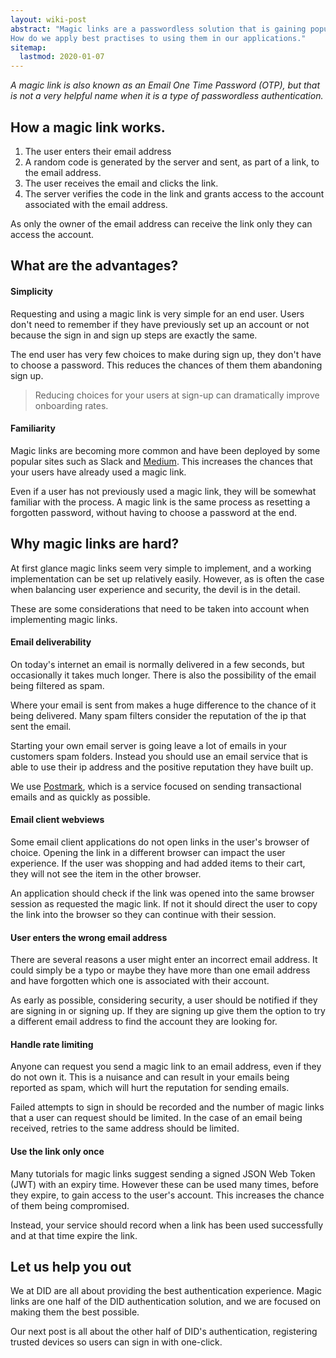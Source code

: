```yaml
---
layout: wiki-post
abstract: "Magic links are a passwordless solution that is gaining popularity.
How do we apply best practises to using them in our applications."
sitemap:
  lastmod: 2020-01-07
---
```


*A magic link is also known as an Email One Time Password (OTP),
but that is not a very helpful name when it is a type of passwordless authentication.*

## How a magic link works.

1. The user enters their email address
2. A random code is generated by the server and sent, as part of a link, to the email address.
3. The user receives the email and clicks the link.
4. The server verifies the code in the link and grants access to the account associated with the email address.

As only the owner of the email address can receive the link only they can access the account.

## What are the advantages?

#### Simplicity

Requesting and using a magic link is very simple for an end user.
Users don't need to remember if they have previously set up an account or not because the sign in and sign up steps are exactly the same.

The end user has very few choices to make during sign up, they don't have to choose a password.
This reduces the chances of them them abandoning sign up.

> Reducing choices for your users at sign-up can dramatically improve onboarding rates.

#### Familiarity

Magic links are becoming more common and have been deployed by some popular sites such as Slack and [Medium](https://blog.medium.com/signing-in-to-medium-by-email-aacc21134fcd).
This increases the chances that your users have already used a magic link.

Even if a user has not previously used a magic link, they will be somewhat familiar with the process.
A magic link is the same process as resetting a forgotten password, without having to choose a password at the end.

## Why magic links are hard?

At first glance magic links seem very simple to implement,
and a working implementation can be set up relatively easily.
However, as is often the case when balancing user experience and security, the devil is in the detail.

These are some considerations that need to be taken into account when implementing magic links.

#### Email deliverability

On today's internet an email is normally delivered in a few seconds, but occasionally it takes much longer.
There is also the possibility of the email being filtered as spam.

Where your email is sent from makes a huge difference to the chance of it being delivered.
Many spam filters consider the reputation of the ip that sent the email.

Starting your own email server is going leave a lot of emails in your customers spam folders.
Instead you should use an email service that is able to use their ip address and the positive reputation they have built up.

We use [Postmark](postmarkapp.com/), which is a service focused on sending transactional emails and as quickly as possible.

#### Email client webviews

Some email client applications do not open links in the user's browser of choice.
Opening the link in a different browser can impact the user experience.
If the user was shopping and had added items to their cart, they will not see the item in the other browser.

An application should check if the link was opened into the same browser session as requested the magic link.
If not it should direct the user to copy the link into the browser so they can continue with their session.

#### User enters the wrong email address

There are several reasons a user might enter an incorrect email address.
It could simply be a typo or maybe they have more than one email address and have forgotten which one is associated with their account.

As early as possible, considering security, a user should be notified if they are signing in or signing up.
If they are signing up give them the option to try a different email address to find the account they are looking for.

#### Handle rate limiting

Anyone can request you send a magic link to an email address, even if they do not own it.
This is a nuisance and can result in your emails being reported as spam, which will hurt the reputation for sending emails.

Failed attempts to sign in should be recorded and the number of magic links that a user can request should be limited.
In the case of an email being received, retries to the same address should be limited.

#### Use the link only once

Many tutorials for magic links suggest sending a signed JSON Web Token (JWT) with an expiry time.
However these can be used many times, before they expire, to gain access to the user's account.
This increases the chance of them being compromised.

Instead, your service should record when a link has been used successfully and at that time expire the link.

## Let us help you out

We at DID are all about providing the best authentication experience.
Magic links are one half of the DID authentication solution, and we are focused on making them the best possible.

Our next post is all about the other half of DID's authentication, registering trusted devices so users can sign in with one-click.
